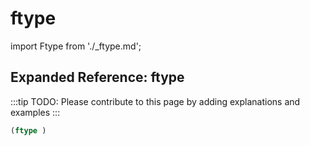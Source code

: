 # ftype

import Ftype from './_ftype.md';

<Ftype />

## Expanded Reference: ftype

:::tip
TODO: Please contribute to this page by adding explanations and examples
:::

```lisp
(ftype )
```
